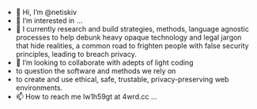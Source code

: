 - 👋 Hi, I’m @netiskiv
- 👀 I’m interested in ...
- 🌱 I currently research and build strategies, methods, language agnostic processes
to help debunk heavy opaque technology and legal jargon that hide realities,
a common road to frighten people with false security principles, leading to breach privacy.
- 💞️ I’m looking to collaborate with adepts of light coding 
- to question the software and methods we rely on 
- to create and use ethical, safe, trustable, privacy-preserving web environments.
- 📫 How to reach me lw1h59gt at 4wrd.cc ...

<!---
netiskiv/netiskiv is a ✨ special ✨ repository because its `README.md` (this file) appears on your GitHub profile.
You can click the Preview link to take a look at your changes.
--->

